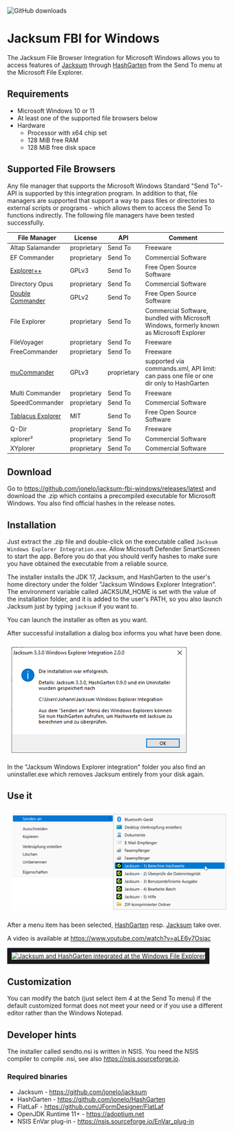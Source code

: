 ![GitHub downloads](https://img.shields.io/github/downloads/jonelo/jacksum-fbi-windows/total?color=green)

# Jacksum FBI for Windows

The Jacksum File Browser Integration for Microsoft Windows allows you to access features of [Jacksum](https://github.com/jonelo/jacksum) through [HashGarten](https://github.com/jonelo/HashGarten) from the Send To menu at the Microsoft File Explorer.

## Requirements

  * Microsoft Windows 10 or 11
  * At least one of the supported file browsers below
  * Hardware
    * Processor with x64 chip set
    * 128 MiB free RAM
    * 128 MiB free disk space
   
## Supported File Browsers

Any file manager that supports the Microsoft Windows Standard "Send To"-API is supported by this integration program. In addition to that, file managers are supported that support a way to pass files or directories to external scripts or programs - which allows them to access the Send To functions indirectly. The following file managers have been tested successfully.

| File Manager                                                      | License     | API         | Comment                                                                     |
|-------------------------------------------------------------------|-------------|-------------|-----------------------------------------------------------------------------|
| Altap Salamander                                                  | proprietary | Send To     | Freeware                                                                    |
| EF Commander                                                      | proprietary | Send To     | Commercial Software                                                         |
| [Explorer++](https://github.com/derceg/explorerplusplus)          | GPLv3       | Send To     | Free Open Source Software                                                   |
| Directory Opus                                                    | proprietary | Send To     | Commercial Software                                                         |
| [Double Commander](https://sourceforge.net/projects/doublecmd/)   | GPLv2       | Send To     | Free Open Source Software                                                   |
| File Explorer                                                     | proprietary | Send To     | Commercial Software, bundled with Microsoft Windows, formerly known as Microsoft Explorer |
| FileVoyager                                                       | proprietary | Send To     | Freeware                                                                    |
| FreeCommander                                                     | proprietary | Send To     | Freeware                                                                    |
| [muCommander](https://github.com/mucommander/mucommander)         | GPLv3       | proprietary | supported via commands.xml, API limit: can pass one file or one dir only to HashGarten  |
| Multi Commander                                                   | proprietary | Send To     | Freeware                                                                    |
| SpeedCommander                                                    | proprietary | Send To     | Commercial Software                                                         |
| [Tablacus Explorer](https://github.com/tablacus/TablacusExplorer) | MIT         | Send To     | Free Open Source Software                                                   |
| Q-Dir                                                             | proprietary | Send To     | Freeware                                                                    |
| xplorer²                                                          | proprietary | Send To     | Commercial Software                                                         |
| XYplorer                                                          | proprietary | Send To     | Commercial Software                                                         |


## Download

Go to https://github.com/jonelo/jacksum-fbi-windows/releases/latest and download the .zip which contains a precompiled executable for Microsoft Windows.
You also find official hashes in the release notes.

## Installation

Just extract the .zip file and double-click on the executable called `Jacksum Windows Explorer Integration.exe`.
Allow Microsoft Defender SmartScreen to start the app. Before you do that you should verify hashes to make sure you have obtained the executable from a reliable source.

The installer installs the JDK 17, Jacksum, and HashGarten to the user's home directory under the folder "Jacksum Windows Explorer Integration". The environment variable called
JACKSUM_HOME is set with the value of the installation folder, and it is added to the user's PATH, so you also launch Jacksum just by typing `jacksum` if you want to.

You can launch the installer as often as you want.

After successful installation a dialog box informs you what have been done.

<img src="https://raw.githubusercontent.com/jonelo/jacksum-fbi-windows/main/docs/images/Jacksum_Windows_Explorer_Integration_2.0.0.png" alt="Jacksum File Explorer Integration Installation" style="vertical-align:top;margin:10px 10px" />

In the "Jacksum Windows Explorer integration" folder you also find an uninstaller.exe which removes
Jacksum entirely from your disk again.

## Use it

<img src="https://raw.githubusercontent.com/jonelo/jacksum-fbi-windows/main/docs/images/sendto-de.png" alt="Send to screenshot" style="vertical-align:top;margin:10px 10px" />

After a menu item has been selected, [HashGarten](https://github.com/jonelo/HashGarten) resp. [Jacksum](https://github.com/jonelo/jacksum) take over.

A video is available at https://www.youtube.com/watch?v=aLE6y7Osjac

<a href="http://www.youtube.com/watch?feature=player_embedded&v=aLE6y7Osjac" target="_blank"><img src="http://img.youtube.com/vi/aLE6y7Osjac/0.jpg" 
alt="Jacksum and HashGarten integrated at the Windows File Explorer" width="240" height="180" border="10" /></a>

## Customization

You can modify the batch (just select item 4 at the Send To menu) if the default customized format does not meet your need or if you use a different editor rather than the Windows Notepad.

## Developer hints

The installer called sendto.nsi is written in NSIS. You need the NSIS compiler to compile .nsi, see also https://nsis.sourceforge.io.

### Required binaries

- Jacksum - https://github.com/jonelo/jacksum
- HashGarten - https://github.com/jonelo/HashGarten
- FlatLaF - https://github.com/JFormDesigner/FlatLaf
- OpenJDK Runtime 11+ - https://adoptium.net
- NSIS EnVar plug-in - https://nsis.sourceforge.io/EnVar_plug-in 
